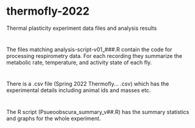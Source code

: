 # thermofly-2022
Thermal plasticity experiment data files and analysis results
#
The files matching analysis-script-v01_###.R contain the code for processing respirometry data. For each recording they summarize the metabolic rate, temperature, and activity state of each fly. 
#
There is a .csv file (Spring 2022 Thermofly... .csv) which has the experimental details including animal ids and masses etc. 
#
The R script (Psueoobscura_summary_v##.R) has the summary statistics and graphs for the whole experiment. 
#
